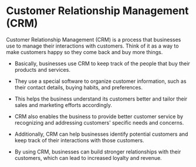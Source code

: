 # Customer Relationship Management (CRM)

Customer Relationship Management (CRM) is a process that businesses use to manage their interactions with customers. Think of it as a way to make customers happy so they come back and buy more things.

* Basically, businesses use CRM to keep track of the people that buy their products and services.

* They use a special software to organize customer information, such as their contact details, buying habits, and preferences.

* This helps the business understand its customers better and tailor their sales and marketing efforts accordingly.

* CRM also enables the business to provide better customer service by recognizing and addressing customers' specific needs and concerns.

* Additionally, CRM can help businesses identify potential customers and keep track of their interactions with those customers.

* By using CRM, businesses can build stronger relationships with their customers, which can lead to increased loyalty and revenue.
